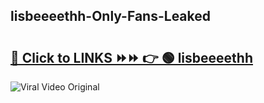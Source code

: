 
 ## lisbeeeethh-Only-Fans-Leaked

# <h2><a href="https://clipsfans.com/lisbeeeethh&ref=git">🔗 Click to LINKS ⏩⏩ 👉 🟢 lisbeeeethh </a></h2>

<a href="https://clipsfans.com/lisbeeeethh&ref=git" rel="nofollow" data-target="animated-image.originalLink"><img src="https://i.ibb.co.com/xMMVF88/686577567.gif" alt="Viral Video Original" style="max-width: 100%; display: inline-block;" data-target="animated-image.originalImage"></a>
